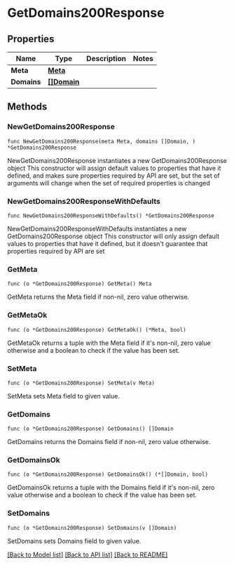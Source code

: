 # GetDomains200Response

## Properties

Name | Type | Description | Notes
------------ | ------------- | ------------- | -------------
**Meta** | [**Meta**](Meta.md) |  | 
**Domains** | [**[]Domain**](Domain.md) |  | 

## Methods

### NewGetDomains200Response

`func NewGetDomains200Response(meta Meta, domains []Domain, ) *GetDomains200Response`

NewGetDomains200Response instantiates a new GetDomains200Response object
This constructor will assign default values to properties that have it defined,
and makes sure properties required by API are set, but the set of arguments
will change when the set of required properties is changed

### NewGetDomains200ResponseWithDefaults

`func NewGetDomains200ResponseWithDefaults() *GetDomains200Response`

NewGetDomains200ResponseWithDefaults instantiates a new GetDomains200Response object
This constructor will only assign default values to properties that have it defined,
but it doesn't guarantee that properties required by API are set

### GetMeta

`func (o *GetDomains200Response) GetMeta() Meta`

GetMeta returns the Meta field if non-nil, zero value otherwise.

### GetMetaOk

`func (o *GetDomains200Response) GetMetaOk() (*Meta, bool)`

GetMetaOk returns a tuple with the Meta field if it's non-nil, zero value otherwise
and a boolean to check if the value has been set.

### SetMeta

`func (o *GetDomains200Response) SetMeta(v Meta)`

SetMeta sets Meta field to given value.


### GetDomains

`func (o *GetDomains200Response) GetDomains() []Domain`

GetDomains returns the Domains field if non-nil, zero value otherwise.

### GetDomainsOk

`func (o *GetDomains200Response) GetDomainsOk() (*[]Domain, bool)`

GetDomainsOk returns a tuple with the Domains field if it's non-nil, zero value otherwise
and a boolean to check if the value has been set.

### SetDomains

`func (o *GetDomains200Response) SetDomains(v []Domain)`

SetDomains sets Domains field to given value.



[[Back to Model list]](../README.md#documentation-for-models) [[Back to API list]](../README.md#documentation-for-api-endpoints) [[Back to README]](../README.md)


